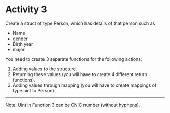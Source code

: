 # Activity 3

Create a struct of type Person, which has details of that person such as
* Name
* gender
* Birth year
* major

You need to create 3 separate functions for the following actions:
1. Adding values to the structure.
2. Returning these values (you will have to create 4 different return functions).
3. Adding values through mapping (you will have to create mappings of type uint
to Person).

<hr>

Note: Uint in Function 3 can be CNIC number (without hyphens).
